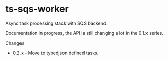 # ts-sqs-worker

Async task processing stack with SQS backend.

Documentation in progress, the API is still changing a lot in the 0.1.x series.

Changes

* 0.2.x - Move to typedjson defined tasks.

